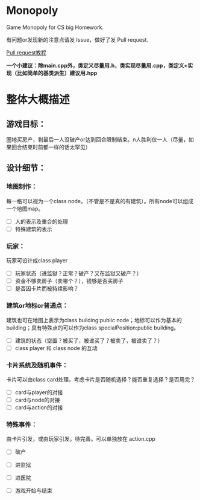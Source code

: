 # Monopoly
Game Monopoly for CS big Homework.

有问题or发现新的注意点请发 Issue，做好了发 Pull request.

[Pull request教程](https://www.zhihu.com/question/21682976)

**一个小建议：除main.cpp外，类定义尽量用.h，类实现尽量用.cpp，类定义+实现（比如简单的基类派生）建议用.hpp**

# 整体大概描述

## 游戏目标：
圈地买房产，剩最后一人没破产or达到回合限制结束。n人胜利仅一人（尽量，如果回合结束时前都一样的话太罕见）

## 设计细节：

### 地图制作：
每一格可以视为一个class node，（不管是不是真的有建筑）。所有node可以组成一个地图map。
+ [ ] 人的表示及重合的处理
+ [ ] 特殊建筑的表示

### 玩家：
玩家可设计成class player
+ [ ] 玩家状态（进监狱？正常？破产？又在监狱又破产？）
+ [ ] 资金不够卖房子（卖哪个？），钱够是否买房子
+ [ ] 是否因卡片而被持续影响？

### 建筑or地标or普通点：
建筑也可在地图上表示为class building:public node；地标可以作为基本的building；具有特殊点的可以作为class specialPosition:public building。
+ [ ] 建筑的状态（空置？被买了，被谁买了？被卖了，被谁卖了？）
+ [ ] class player 和 class node 的互动

### 卡片系统及随机事件：
卡片可以由class card处理，考虑卡片是否随机选择？能否重复选择？是否用完？
+ [ ] card与player的对接
+ [ ] card与node的对接
+ [ ] card与action的对接

### 特殊事件：
由卡片引发，或由玩家引发。待完善。可以单独放在 action.cpp
+ [ ] 破产
+ [ ] 进监狱
+ [ ] 进医院
+ [ ] 游戏开始与结束

